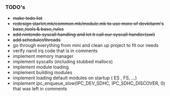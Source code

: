 ### TODO's

* ~~make todo list~~
* ~~redesign starlet.mk/common.mk/module.mk to use more of devkitarm's base_tools & base_rules~~
* ~~add nintendo syscall handling and let it call our syscall handler(swi)~~
* ~~add scheduler/threads~~
* go through everything from mini and clean up project to fit our needs
* verify nand irq code that is in comments
* implement memory manager
* implement syscalls (including stubbed mallocs)
* implement module loading
* implement building modules
* implement loading default modules on startup ( ES , FS, ...)
* implement ipc_enqueue_slow(IPC_DEV_SDHC, IPC_SDHC_DISCOVER, 0) that was left in comments
